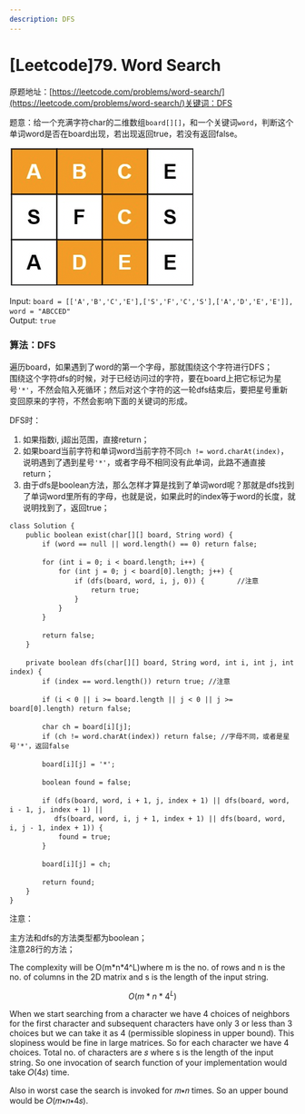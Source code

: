 ```yaml
---
description: DFS
---
```


# \[Leetcode\]79. Word Search

原题地址：[https://leetcode.com/problems/word-search/](https://leetcode.com/problems/word-search/)关键词：DFS

题意：给一个充满字符char的二维数组`board[][]`，和一个关键词`word`，判断这个单词word是否在board出现，若出现返回true，若没有返回false。

![](../.gitbook/assets/screen-shot-2021-06-04-at-12.06.59-am.png)

Input: `board = [['A','B','C','E'],['S','F','C','S'],['A','D','E','E']], word = "ABCCED"`   
Output: `true`



### 算法：DFS

遍历board，如果遇到了word的第一个字母，那就围绕这个字符进行DFS；  
围绕这个字符dfs的时候，对于已经访问过的字符，要在board上把它标记为星号`'*'`，不然会陷入死循环；然后对这个字符的这一轮dfs结束后，要把星号重新变回原来的字符，不然会影响下面的关键词的形成。

DFS时：

1. 如果指数i, j超出范围，直接return；
2. 如果board当前字符和单词word当前字符不同`ch != word.charAt(index)`，说明遇到了遇到星号`'*'`，或者字母不相同没有此单词，此路不通直接return；
3. 由于dfs是boolean方法，那么怎样才算是找到了单词word呢？那就是dfs找到了单词word里所有的字母，也就是说，如果此时的index等于word的长度，就说明找到了，返回true；

```text
class Solution {
    public boolean exist(char[][] board, String word) {        
        if (word == null || word.length() == 0) return false;
        
        for (int i = 0; i < board.length; i++) {
            for (int j = 0; j < board[0].length; j++) {
                if (dfs(board, word, i, j, 0)) {        //注意
                    return true;
                }
            }
        }
        
        return false;
    }
    
    private boolean dfs(char[][] board, String word, int i, int j, int index) {
        if (index == word.length()) return true; //注意

        if (i < 0 || i >= board.length || j < 0 || j >= board[0].length) return false;
        
        char ch = board[i][j];
        if (ch != word.charAt(index)) return false; //字母不同，或者是星号'*'，返回false
        
        board[i][j] = '*';
        
        boolean found = false;
        
        if (dfs(board, word, i + 1, j, index + 1) || dfs(board, word, i - 1, j, index + 1) || 
           dfs(board, word, i, j + 1, index + 1) || dfs(board, word, i, j - 1, index + 1)) {
            found = true;
        }
        
        board[i][j] = ch;
        
        return found;
    }
}
```

注意：

主方法和dfs的方法类型都为boolean；  
注意28行的方法；





The complexity will be O\(m\*n\*4^L\)where m is the no. of rows and n is the no. of columns in the 2D matrix and s is the length of the input string.

$$
O(m*n*4^L)
$$

When we start searching from a character we have 4 choices of neighbors for the first character and subsequent characters have only 3 or less than 3 choices but we can take it as 4 \(permissible slopiness in upper bound\). This slopiness would be fine in large matrices. So for each character we have 4 choices. Total no. of characters are 𝑠 where s is the length of the input string. So one invocation of search function of your implementation would take 𝑂\(4𝑠\) time.

Also in worst case the search is invoked for 𝑚∗𝑛 times. So an upper bound would be 𝑂\(𝑚∗𝑛∗4𝑠\).


